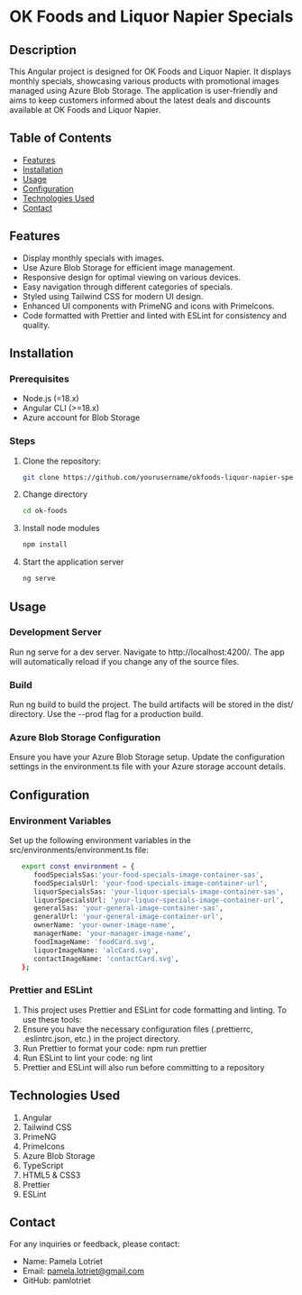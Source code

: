 # OK Foods and Liquor Napier Specials

## Description
This Angular project is designed for OK Foods and Liquor Napier. It displays monthly specials, showcasing various products with promotional images managed using Azure Blob Storage. The application is user-friendly and aims to keep customers informed about the latest deals and discounts available at OK Foods and Liquor Napier.

## Table of Contents
- [Features](#features)
- [Installation](#installation)
- [Usage](#usage)
- [Configuration](#configuration)
- [Technologies Used](#technologies-used)
- [Contact](#contact)

## Features
- Display monthly specials with images.
- Use Azure Blob Storage for efficient image management.
- Responsive design for optimal viewing on various devices.
- Easy navigation through different categories of specials.
- Styled using Tailwind CSS for modern UI design.
- Enhanced UI components with PrimeNG and icons with PrimeIcons.
- Code formatted with Prettier and linted with ESLint for consistency and quality.

## Installation

### Prerequisites
- Node.js (=18.x)
- Angular CLI (>=18.x)
- Azure account for Blob Storage

### Steps
1. Clone the repository:
   ```bash
   git clone https://github.com/yourusername/okfoods-liquor-napier-specials.git
2. Change directory
    ```bash
   cd ok-foods
4. Install node modules
   ```bash
   npm install
6. Start the application server
   ```bash
   ng serve

## Usage 

### Development Server
Run ng serve for a dev server. Navigate to http://localhost:4200/. The app will automatically reload if you change any of the source files.

### Build
Run ng build to build the project. The build artifacts will be stored in the dist/ directory. Use the --prod flag for a production build.

### Azure Blob Storage Configuration
Ensure you have your Azure Blob Storage setup. Update the configuration settings in the environment.ts file with your Azure storage account details.

## Configuration

### Environment Variables
Set up the following environment variables in the src/environments/environment.ts file:
```bash
   export const environment = {
      foodSpecialsSas:'your-food-specials-image-container-sas',
      foodSpecialsUrl: 'your-food-specials-image-container-url',
      liquorSpecialsSas: 'your-liquor-specials-image-container-sas',
      liquorSpecialsUrl: 'your-liquor-specials-image-container-url',
      generalSas: 'your-general-image-container-sas',
      generalUrl: 'your-general-image-container-url',
      ownerName: 'your-owner-image-name',
      managerName: 'your-manager-image-name',
      foodImageName: 'foodCard.svg',
      liquorImageName: 'alcCard.svg',
      contactImageName: 'contactCard.svg',
   };
```

### Prettier and ESLint
1. This project uses Prettier and ESLint for code formatting and linting. To use these tools:
2. Ensure you have the necessary configuration files (.prettierrc, .eslintrc.json, etc.) in the project directory.
3. Run Prettier to format your code: npm run prettier
4. Run ESLint to lint your code: ng lint
5. Prettier and ESLint will also run before committing to a repository

## Technologies Used
1. Angular
2. Tailwind CSS
3. PrimeNG
4. PrimeIcons
5. Azure Blob Storage
6. TypeScript
7. HTML5 & CSS3
8. Prettier
9. ESLint

## Contact
For any inquiries or feedback, please contact:

- Name: Pamela Lotriet
- Email: pamela.lotriet@gmail.com
- GitHub: pamlotriet


